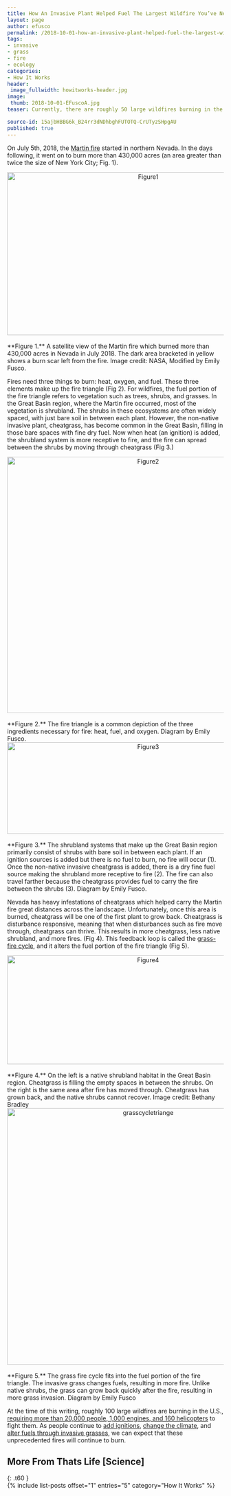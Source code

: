 ```yaml
---
title: How An Invasive Plant Helped Fuel The Largest Wildfire You’ve Never Heard Of
layout: page
author: efusco
permalink: /2018-10-01-how-an-invasive-plant-helped-fuel-the-largest-wildfire-youve-never-heard-of-efusco/
tags:
- invasive
- grass
- fire
- ecology
categories:
- How It Works
header:
 image_fullwidth: howitworks-header.jpg
image:
 thumb: 2018-10-01-EFuscoA.jpg
teaser: Currently, there are roughly 50 large wildfires burning in the U.S. We’re taking a look at how one of this season’s fires got so big.

source-id: 15ajbHBBG6k_B24rr3dNDhbghFUTOTQ-CrUTyzSHpgAU
published: true
---
```

On July 5th, 2018, the [Martin fire](https://inciweb.nwcg.gov/incident/5899/) started in northern Nevada. In the days following, it went on to burn more than 430,000 acres (an area greater than twice the size of New York City; Fig. 1). 

<center><a data-flickr-embed="true"  href="https://www.flickr.com/photos/139839751@N06/43402751215/in/dateposted-friend/" title="Figure1"><img src="https://farm2.staticflickr.com/1857/43402751215_7d07090a7b_z.jpg" width="640" height="379" alt="Figure1"></a><script async src="//embedr.flickr.com/assets/client-code.js" charset="utf-8"></script></center><br>
**Figure 1.** A satellite view of the Martin fire which burned more than 430,000 acres in Nevada in July 2018. The dark area bracketed in yellow shows a burn scar left from the fire. Image credit: NASA, Modified by Emily Fusco.

Fires need three things to burn: heat, oxygen, and fuel. These three elements make up the fire triangle (Fig 2). For wildfires, the fuel portion of the fire triangle refers to vegetation such as trees, shrubs, and grasses. In the Great Basin region, where the Martin fire occurred, most of the vegetation is shrubland. The shrubs in these ecosystems are often widely spaced, with just bare soil in between each plant. However, the non-native invasive plant, cheatgrass, has become common in the Great Basin, filling in those bare spaces with fine dry fuel. Now when heat (an ignition) is added, the shrubland system is more receptive to fire, and the fire can spread between the shrubs by moving through cheatgrass (Fig 3.)

<center><a data-flickr-embed="true"  href="https://www.flickr.com/photos/139839751@N06/43402751205/in/dateposted-friend/" title="Figure2"><img src="https://farm2.staticflickr.com/1852/43402751205_6640d0eb0a_z.jpg" width="640" height="596" alt="Figure2"></a><script async src="//embedr.flickr.com/assets/client-code.js" charset="utf-8"></script></center><br>
**Figure 2.** The fire triangle is a common depiction of the three ingredients necessary for fire: heat, fuel, and oxygen. Diagram by Emily Fusco.

<center><a data-flickr-embed="true"  href="https://www.flickr.com/photos/139839751@N06/43402751115/in/dateposted-friend/" title="Figure3"><img src="https://farm2.staticflickr.com/1845/43402751115_9023653b2d_z.jpg" width="640" height="213" alt="Figure3"></a><script async src="//embedr.flickr.com/assets/client-code.js" charset="utf-8"></script></center><br>
**Figure 3.** The shrubland systems that make up the Great Basin region primarily consist of shrubs with bare soil in between each plant. If an ignition sources is added but there is no fuel to burn, no fire will occur (1). Once the non-native invasive cheatgrass is added, there is a dry fine fuel source making the shrubland more receptive to fire (2). The fire can also travel farther because the cheatgrass provides fuel to carry the fire between the shrubs (3). Diagram by Emily Fusco.

Nevada has heavy infestations of cheatgrass which helped carry the Martin fire great distances across the landscape. Unfortunately, once this area is burned, cheatgrass will be one of the first plant to grow back. Cheatgrass is disturbance responsive, meaning that when disturbances such as fire move through, cheatgrass can thrive. This results in more cheatgrass, less native shrubland, and more fires. (Fig 4). This feedback loop is called the [grass-fire cycle](https://www.annualreviews.org/doi/pdf/10.1146/annurev.es.23.110192.000431), and it alters the fuel portion of the fire triangle (Fig 5).

<center><a data-flickr-embed="true"  href="https://www.flickr.com/photos/139839751@N06/43402751145/in/dateposted-friend/" title="Figure4"><img src="https://farm2.staticflickr.com/1879/43402751145_6879a20229_z.jpg" width="640" height="253" alt="Figure4"></a><script async src="//embedr.flickr.com/assets/client-code.js" charset="utf-8"></script></center><br>
**Figure 4.** On the left is a native shrubland habitat in the Great Basin region. Cheatgrass is filling the empty spaces in between the shrubs. On the right is the same area after fire has moved through. Cheatgrass has grown back, and the native shrubs cannot recover. Image credit: Bethany Bradley

<center><a data-flickr-embed="true"  href="https://www.flickr.com/photos/139839751@N06/30441727838/in/dateposted-friend/" title="grasscycletriange"><img src="https://farm2.staticflickr.com/1875/30441727838_21c3fdfc84_z.jpg" width="640" height="597" alt="grasscycletriange"></a><script async src="//embedr.flickr.com/assets/client-code.js" charset="utf-8"></script></center><br>
**Figure 5.** The grass fire cycle fits into the fuel portion of the fire triangle. The invasive grass changes fuels, resulting in more fire. Unlike native shrubs, the grass can grow back quickly after the fire, resulting in more grass invasion. Diagram by Emily Fusco

At the time of this writing, roughly 100 large wildfires are burning in the U.S., [requiring more than 20,000 people, 1,000 engines, and 160 helicopters](https://www.nifc.gov/nicc/sitreprt.pdf) to fight them. As people continue to [add ignitions](http://www.pnas.org/content/114/11/2946.short), [change the climate](http://science.sciencemag.org/content/313/5789/940), and [alter fuels through invasive grasses](https://onlinelibrary.wiley.com/doi/abs/10.1111/gcb.12046), we can expect that these unprecedented fires will continue to burn.

## More From Thats Life [Science]
{: .t60 }	
{% include list-posts offset="1" entries="5" category="How It Works" %}

